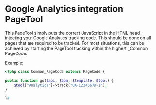 Google Analytics integration PageTool
=====================================

This PageTool simply puts the correct JavaScript in the HTML head, injecting your Google Analytics tracking code. This should be done on all pages that are required to be tracked. For most situations, this can be achieved by starting the PageTool tracking within the highest _Common PageCode.

Example:

```php
<?php class Common_PageCode extends PageCode {

public function go($api, $dom, $template, $tool) {
	$tool["Analytics"]->track("UA-12345678-1");
}

}#
```